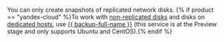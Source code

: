 You can only create snapshots of replicated network disks. {% if product == "yandex-cloud" %}To work with [non-replicated disks](../../compute/concepts/disk.md#disks_types) and disks on [dedicated hosts](../../compute/concepts/dedicated-host.md), use [{{ backup-full-name }}](../../backup/) (this service is at the Preview stage and only supports Ubuntu and CentOS).{% endif %}
